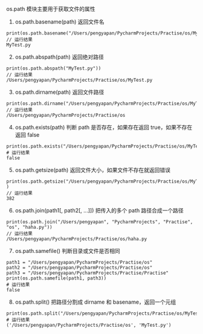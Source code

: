 os.path 模块主要用于获取文件的属性

1. os.path.basename(path) 返回文件名
```
print(os.path.basename("/Users/pengyapan/PycharmProjects/Practise/os/MyTest.py"))
// 运行结果
MyTest.py
```
2. os.path.abspath(path) 返回绝对路径
```
print(os.path.abspath("MyTest.py"))
// 运行结果
/Users/pengyapan/PycharmProjects/Practise/os/MyTest.py
```
3. os.path.dirname(path) 返回文件路径
```
print(os.path.dirname("/Users/pengyapan/PycharmProjects/Practise/os/MyTest.py"))
// 运行结果
/Users/pengyapan/PycharmProjects/Practise/os
```
4. os.path.exists(path) 判断 path 是否存在，如果存在返回 true，如果不存在返回 false
```
print(os.path.exists("/Users/pengyapan/PycharmProjects/Practise/os/MyTest111.py"))
# 运行结果
false
```
5. os.path.getsize(path) 返回文件大小，如果文件不存在就返回错误
```
print(os.path.getsize("/Users/pengyapan/PycharmProjects/Practise/os/MyTest.py")	)
// 运行结果
382
```
6. os.path.join(path1[, path2[, ...]]) 把传入的多个 path 路径合成一个路径
```
print(os.path.join("/Users/pengyapan", "PycharmProjects", "Practise", "os", "haha.py"))
// 运行结果
/Users/pengyapan/PycharmProjects/Practise/os/haha.py
```
7. os.path.samefile() 判断目录或文件是否相同
```
path1 = "/Users/pengyapan/PycharmProjects/Practise/os"
path2 = "/Users/pengyapan/PycharmProjects/Practise/os"
path3 = "/Users/pengyapan/PycharmProjects/Practise/Practise"
print(os.path.samefile(path1, path3))
# 运行结果
false
```
8. os.path.split() 把路径分割成 dirname 和 basename，返回一个元组
```
print(os.path.split("/Users/pengyapan/PycharmProjects/Practise/os/MyTest.py"))
# 运行结果
('/Users/pengyapan/PycharmProjects/Practise/os', 'MyTest.py')
```